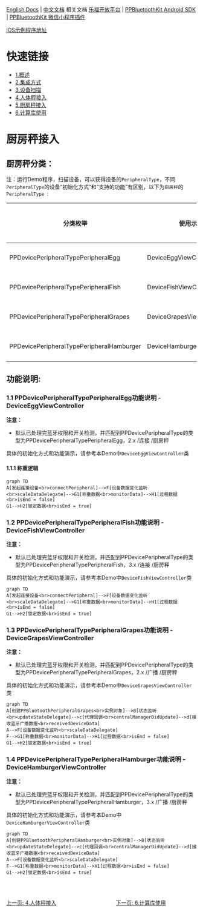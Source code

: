 [English Docs](../README_EN.md)  |  [中文文档](../README.md)
相关文档
[乐福开放平台](https://uniquehealth.lefuenergy.com/unique-open-web/#/document)  |    [PPBluetoothKit Android SDK](https://lefuhengqi.apifox.cn/doc-3330813)  |    [PPBluetoothKit 微信小程序插件](https://uniquehealth.lefuenergy.com/unique-open-web/#/document?url=https://lefuhengqi.apifox.cn/doc-2625745)

[iOS示例程序地址](https://gitee.com/shenzhen-lfscale/bluetooth-kit-iosdemo.git)

# 快速链接
- [1.概述](../README.md)
- [2.集成方式](Integration.md)
- [3.设备扫描](SearchDevice.md)
- [4.人体秤接入](BodyScaleIntegrate.md)
- [5.厨房秤接入](KitchenScaleIntegrate.md)
- [6.计算库使用](Calculate.md)

# 厨房秤接入

## 厨房秤分类：

注：运行Demo程序，扫描设备，可以获得设备的`PeripheralType`，不同`PeripheralType`的设备“初始化方式”和“支持的功能”有区别，以下为`厨房秤`的`PeripheralType `:

| 分类枚举 | 使用示例类 | 连接方式 | 设备类型 | 协议类型 |  
|------|--------|--------|--------|-----|  
| PPDevicePeripheralTypePeripheralEgg | DeviceEggViewController | 连接 | 厨房秤 | 2.x |  
| PPDevicePeripheralTypePeripheralFish | DeviceFishViewController | 连接 | 厨房秤 | 3.x |  
| PPDevicePeripheralTypePeripheralGrapes | DeviceGrapesViewController | 广播 | 厨房秤 | 2.x |  
| PPDevicePeripheralTypePeripheralHamburger | DeviceHamburgerViewController | 广播 | 厨房秤 | 3.x |

## 功能说明:

### 1.1 PPDevicePeripheralTypePeripheralEgg功能说明 -DeviceEggViewController

**注意：**

- 默认已处理完蓝牙权限和开关检测，并匹配到PPDevicePeripheralType的类型为PPDevicePeripheralTypePeripheralEgg，2.x /连接 /厨房秤

具体的初始化方式和功能演示，请参考本Demo中`DeviceEggViewController`类

#### 1.1.1 称重逻辑

```mermaid
graph TD 
A[发起连接设备<br>connectPeripheral]-->F[设备数据变化监听<br>scaleDataDelegate]-->G1[称重数据<br>monitorData]-->H1[过程数据<br>isEnd = false]
G1-->H2[锁定数据<br>isEnd = true]
```

### 1.2 PPDevicePeripheralTypePeripheralFish功能说明 -DeviceFishViewController

**注意：**

- 默认已处理完蓝牙权限和开关检测，并匹配到PPDevicePeripheralType的类型为PPDevicePeripheralTypePeripheralFish，3.x /连接 /厨房秤

具体的初始化方式和功能演示，请参考本Demo中`DeviceFishViewController`类

```mermaid
graph TD 
A[发起连接设备<br>connectPeripheral]-->F[设备数据变化监听<br>scaleDataDelegate]-->G1[称重数据<br>monitorData]-->H1[过程数据<br>isEnd = false]
G1-->H2[锁定数据<br>isEnd = true]
```

### 1.3 PPDevicePeripheralTypePeripheralGrapes功能说明 -DeviceGrapesViewController

**注意：**

- 默认已处理完蓝牙权限和开关检测，并匹配到PPDevicePeripheralType的类型为PPDevicePeripheralTypePeripheralGrapes，2.x /广播 /厨房秤

具体的初始化方式和功能演示，请参考本Demo中`DeviceGrapesViewController`类

```mermaid
graph TD 
A[创建PPBluetoothPeripheralGrapes<br>实例对象]-->B[状态监听<br>updateStateDelegate]-->c[代理回调<br>centralManagerDidUpdate]-->d[接收蓝牙广播数据<br>receivedDeviceData]
A-->F[设备数据变化监听<br>scaleDataDelegate]  
F-->G1[称重数据<br>monitorData]-->H1[过程数据<br>isEnd = false]
G1-->H2[锁定数据<br>isEnd = true]
```

### 1.4 PPDevicePeripheralTypePeripheralHamburger功能说明 -DeviceHamburgerViewController

**注意：**

- 默认已处理完蓝牙权限和开关检测，并匹配到PPDevicePeripheralType的类型为PPDevicePeripheralTypePeripheralHamburger，3.x /广播 /厨房秤

具体的初始化方式和功能演示，请参考本Demo中`DeviceHamburgerViewController`类

```mermaid
graph TD 
A[创建PPBluetoothPeripheralHamburger<br>实例对象]-->B[状态监听<br>updateStateDelegate]-->c[代理回调<br>centralManagerDidUpdate]-->d[接收蓝牙广播数据<br>receivedDeviceData]
A-->F[设备数据变化监听<br>scaleDataDelegate]  
F-->G1[称重数据<br>monitorData]-->H1[过程数据<br>isEnd = false]
G1-->H2[锁定数据<br>isEnd = true]
```

<br/>
<br/>

[上一页: 4.人体秤接入](BodyScaleIntegrate.md)
&nbsp;&nbsp;&nbsp;&nbsp;&nbsp;&nbsp;&nbsp;&nbsp;&nbsp;&nbsp;&nbsp;&nbsp;&nbsp;&nbsp;&nbsp;&nbsp;&nbsp;&nbsp;&nbsp;&nbsp;&nbsp;&nbsp;&nbsp;&nbsp;&nbsp;&nbsp;&nbsp;&nbsp;&nbsp;&nbsp;&nbsp;&nbsp;&nbsp;&nbsp;&nbsp;&nbsp;&nbsp;&nbsp;
[下一页: 6.计算库使用](Calculate.md)



